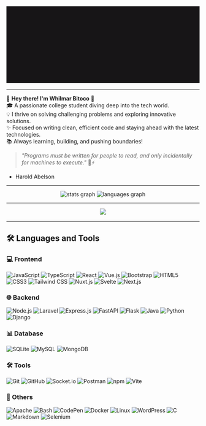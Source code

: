 <div align="center">
  <img height="200" src="https://raw.githubusercontent.com/whilmarbitoco/whilmarbitoco/main/res.gif" />
</div>

---
🌟 **Hey there! I'm Whilmar Bitoco** 🌟  
🎓 A passionate college student diving deep into the tech world.  
💡 I thrive on solving challenging problems and exploring innovative solutions.  
✨ Focused on writing clean, efficient code and staying ahead with the latest technologies.  
📚 Always learning, building, and pushing boundaries!  

> _"Programs must be written for people to read, and only incidentally for machines to execute."_ 🐛⚡  
- Harold Abelson
---

<div align="center">
  <img src="https://github-readme-stats.vercel.app/api?username=whilmarbitoco&hide_title=false&hide_rank=false&show_icons=true&include_all_commits=true&count_private=true&disable_animations=false&theme=dracula&locale=en&hide_border=false&order=1" height="150" alt="stats graph" />
  <img src="https://github-readme-stats.vercel.app/api/top-langs?username=whilmarbitoco&locale=en&hide_title=false&layout=compact&card_width=320&langs_count=5&theme=dracula&hide_border=false&order=2" height="150" alt="languages graph" />
</div>

---

<div align="center">
  <img src="https://profile-counter.glitch.me/whilmarbitoco/count.svg?" />
</div>

---

## 🛠️ Languages and Tools

### 💻 Frontend
<div>
  <img src="https://cdn.jsdelivr.net/gh/devicons/devicon/icons/javascript/javascript-original.svg" height="40" alt="JavaScript" />
  <img src="https://cdn.jsdelivr.net/gh/devicons/devicon/icons/typescript/typescript-original.svg" height="40" alt="TypeScript" />
  <img src="https://cdn.jsdelivr.net/gh/devicons/devicon/icons/react/react-original.svg" height="40" alt="React" />
  <img src="https://cdn.jsdelivr.net/gh/devicons/devicon/icons/vuejs/vuejs-original.svg" height="40" alt="Vue.js" />
  <img src="https://cdn.jsdelivr.net/gh/devicons/devicon/icons/bootstrap/bootstrap-original.svg" height="40" alt="Bootstrap" />
  <img src="https://cdn.jsdelivr.net/gh/devicons/devicon/icons/html5/html5-original.svg" height="40" alt="HTML5" />
  <img src="https://cdn.jsdelivr.net/gh/devicons/devicon/icons/css3/css3-original.svg" height="40" alt="CSS3" />
  <img src="https://cdn.jsdelivr.net/gh/devicons/devicon/icons/tailwindcss/tailwindcss-original-wordmark.svg" height="40" alt="Tailwind CSS" />
  <img src="https://cdn.jsdelivr.net/gh/devicons/devicon/icons/nuxtjs/nuxtjs-original.svg" height="40" alt="Nuxt.js" />
  <img src="https://cdn.jsdelivr.net/gh/devicons/devicon/icons/svelte/svelte-original.svg" height="40" alt="Svelte" />
  <img src="https://cdn.jsdelivr.net/gh/devicons/devicon/icons/nextjs/nextjs-original.svg" height="40" alt="Next.js" />
</div>

### 🌐 Backend
<div>
  <img src="https://cdn.simpleicons.org/nodedotjs/339933" height="40" alt="Node.js" />
  <img src="https://cdn.simpleicons.org/laravel/FF2D20" height="40" alt="Laravel" />
  <img src="https://cdn.simpleicons.org/express/000000" height="40" alt="Express.js" />
  <img src="https://skillicons.dev/icons?i=fastapi" height="40" alt="FastAPI" />
  <img src="https://cdn.simpleicons.org/flask/000000" height="40" alt="Flask" />
  <img src="https://skillicons.dev/icons?i=java" height="40" alt="Java" />
  <img src="https://skillicons.dev/icons?i=py" height="40" alt="Python" />
  <img src="https://skillicons.dev/icons?i=django" height="40" alt="Django" />
</div>

### 📊 Database
<div>
  <img src="https://cdn.simpleicons.org/sqlite/003B57" height="40" alt="SQLite" />
  <img src="https://cdn.simpleicons.org/mysql/4479A1" height="40" alt="MySQL" />
  <img src="https://cdn.simpleicons.org/mongodb/47A248" height="40" alt="MongoDB" />
</div>

### 🛠️ Tools
<div>
  <img src="https://cdn.jsdelivr.net/gh/devicons/devicon/icons/git/git-original.svg" height="40" alt="Git" />
  <img src="https://cdn.jsdelivr.net/gh/devicons/devicon/icons/github/github-original.svg" height="40" alt="GitHub" />
  <img src="https://cdn.jsdelivr.net/gh/devicons/devicon/icons/socketio/socketio-original.svg" height="40" alt="Socket.io" />
  <img src="https://cdn.simpleicons.org/postman/FF6C37" height="40" alt="Postman" />
  <img src="https://cdn.jsdelivr.net/gh/devicons/devicon/icons/npm/npm-original-wordmark.svg" height="40" alt="npm" />
  <img src="https://skillicons.dev/icons?i=vite" height="40" alt="Vite" />
</div>

### 🌟 Others
<div>
  <img src="https://cdn.simpleicons.org/apache/D22128" height="40" alt="Apache" />
  <img src="https://cdn.simpleicons.org/gnubash/4EAA25" height="40" alt="Bash" />
  <img src="https://cdn.simpleicons.org/codepen/000000" height="40" alt="CodePen" />
  <img src="https://cdn.simpleicons.org/docker/2496ED" height="40" alt="Docker" />
  <img src="https://cdn.jsdelivr.net/gh/devicons/devicon/icons/linux/linux-original.svg" height="40" alt="Linux" />
  <img src="https://cdn.simpleicons.org/wordpress/21759B" height="40" alt="WordPress" />
  <img src="https://skillicons.dev/icons?i=c" height="40" alt="C" />
  <img src="https://skillicons.dev/icons?i=md" height="40" alt="Markdown" />
  <img src="https://skillicons.dev/icons?i=selenium" height="40" alt="Selenium" />
</div>
